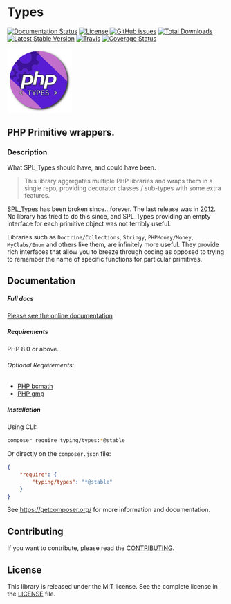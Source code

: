 Types
=====

[![Documentation Status][documentation shield]][documentation link]
[![License][license shield]][packagist page]
[![GitHub issues][github issues]][issues page]
[![Total Downloads][downloads shield]][packagist page]
[![Latest Stable Version][latest version shield]][packagist page]
[![Travis][travis build shield]][travis page]
[![Coverage Status][coveralls badge]][coveralls page]

<img src="https://raw.githubusercontent.com/TheDevNetwork/Aux/master/images/php-types.png" alt="PhpTyping" style="width: 150px;" />

## PHP Primitive wrappers.

### Description

What SPL_Types should have, and could have been.

> This library aggregates multiple PHP libraries and wraps them in a single repo, providing decorator
classes / sub-types with some extra features.

[SPL_Types](https://pecl.php.net/package/spl_types) has been broken since...forever. The last release
was in [2012](https://pecl.php.net/package/spl_types).  No library has tried to do this since, and SPL_Types
providing an empty interface for each  primitive object was not terribly useful.

Libraries such as `Doctrine/Collections`, `Stringy`, `PHPMoney/Money`, `MyClabs/Enum` and others like them, 
are infinitely more useful. They provide rich interfaces  that allow you to breeze through coding as opposed 
to trying to remember the name of specific functions for particular primitives.

Documentation
-------------
##### Full docs

[Please see the online documentation](https://php-types.readthedocs.io/en/latest/?)

##### Requirements

PHP 8.0 or above.

###### Optional Requirements:

* [PHP bcmath]
* [PHP gmp]

##### Installation

Using CLI:

```bash
composer require typing/types:*@stable
```

Or directly on the `composer.json` file:
```json
{
    "require": {
        "typing/types": "*@stable"
    }
}
```

See https://getcomposer.org/ for more information and documentation.

Contributing
------------

If you want to contribute, please read the [CONTRIBUTING](CONTRIBUTING.md).

License
-------

This library is released under the MIT license. See the complete license in the [LICENSE](LICENSE) file.

[github issues]: https://img.shields.io/github/issues/PhpTyping/Types.svg?style=flat-square
[issues page]: https://github.com/PhpTyping/Types/issues
[downloads shield]: https://img.shields.io/packagist/dt/typing/types.svg?style=flat-square
[latest version shield]: https://img.shields.io/packagist/v/typing/types.svg?style=flat-square
[packagist page]: https://packagist.org/packages/typing/types
[travis build shield]: https://img.shields.io/travis/PhpTyping/Types.svg?style=flat-square
[travis page]: https://travis-ci.org/PhpTyping/Types
[coveralls badge]: https://img.shields.io/coveralls/PhpTyping/Types/develop.svg?style=flat-square
[coveralls page]: https://coveralls.io/github/PhpTyping/Types?branch=develop
[PHP bcmath]: https://secure.php.net/manual/en/book.bc.php
[PHP gmp]: https://secure.php.net/manual/en/book.gmp.php
[license shield]: https://img.shields.io/github/license/PhpTyping/types?style=flat-square
[packagist page]: https://packagist.org/packages/typing/types
[documentation shield]: https://readthedocs.org/projects/php-types/badge/?version=latest&style=flat-square
[documentation link]: https://php-types.readthedocs.io/en/latest/?badge=latest
